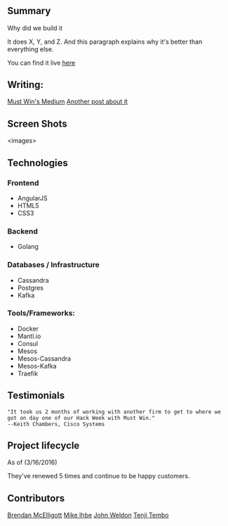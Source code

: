 
# <Project Title>

## Summary

Why did we build it

It does X, Y, and Z. And this paragraph explains why it's better than everything else.

You can find it live [here](https://linkto.place)

## Writing: 

[Must Win's Medium](https://linkto.post)
[Another post about it](http://linkto.post)


## Screen Shots

\<images\>

## Technologies

### Frontend

* AngularJS
* HTML5
* CSS3


### Backend

* Golang

### Databases / Infrastructure

* Cassandra
* Postgres
* Kafka

### Tools/Frameworks:

* Docker
* Mantl.io
* Consul
* Mesos
* Mesos-Cassandra
* Mesos-Kafka
* Traefik




## Testimonials

```
"It took us 2 months of working with another firm to get to where we got on day one of our Hack Week with Must Win."
--Keith Chambers, Cisco Systems
```

## Project lifecycle

As of (3/16/2016)

They've renewed 5 times and continue to be happy customers.

## Contributors

[Brendan McElligott](https://www.linkedin.com/in/brendan-mcelligott-6032044)
[Mike Ihbe](https://www.linkedin.com/in/mike-ihbe-a356694)
[John Weldon](https://www.linkedin.com/in/johnweldon)
[Tenji Tembo](https://www.linkedin.com/in/tenji240)

